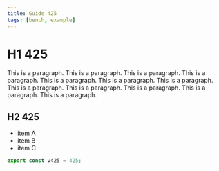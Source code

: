 ```yaml
---
title: Guide 425
tags: [bench, example]
---
```


# H1 425

This is a paragraph. This is a paragraph. This is a paragraph. This is a paragraph. This is a paragraph. This is a paragraph. This is a paragraph. This is a paragraph. This is a paragraph. This is a paragraph. This is a paragraph. This is a paragraph. 

## H2 425

- item A
- item B
- item C

```ts
export const v425 = 425;
```